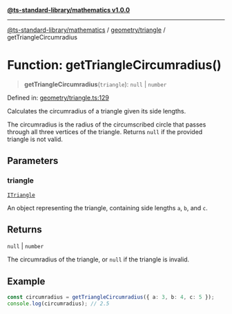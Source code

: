 [**@ts-standard-library/mathematics v1.0.0**](../../../README.md)

***

[@ts-standard-library/mathematics](../../../README.md) / [geometry/triangle](../README.md) / getTriangleCircumradius

# Function: getTriangleCircumradius()

> **getTriangleCircumradius**(`triangle`): `null` \| `number`

Defined in: [geometry/triangle.ts:129](https://github.com/gabaudette/ts-stdlib/blob/ea80ba1db09c741e99f8cb19e94e5a29b81b623b/packages/mathematics/src/geometry/triangle.ts#L129)

Calculates the circumradius of a triangle given its side lengths.

The circumradius is the radius of the circumscribed circle that passes through all three vertices of the triangle.
Returns `null` if the provided triangle is not valid.

## Parameters

### triangle

[`ITriangle`](../interfaces/ITriangle.md)

An object representing the triangle, containing side lengths `a`, `b`, and `c`.

## Returns

`null` \| `number`

The circumradius of the triangle, or `null` if the triangle is invalid.

## Example

```typescript
const circumradius = getTriangleCircumradius({ a: 3, b: 4, c: 5 });
console.log(circumradius); // 2.5
```
